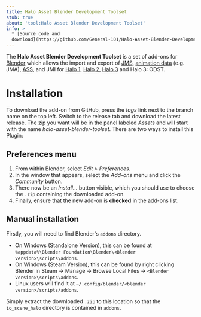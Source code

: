 ```yaml
---
title: Halo Asset Blender Development Toolset
stub: true
about: 'tool:Halo Asset Blender Development Toolset'
info: >
  * [Source code and
  download](https://github.com/General-101/Halo-Asset-Blender-Development-Toolset)
---
```

The **Halo Asset Blender Development Toolset** is a set of add-ons for [Blender](~) which allows the import and export of [JMS](~), [animation data](~animation-data) (e.g. JMA), [ASS](~), and JMI for [Halo 1](~h1), [Halo 2](~h2), [Halo 3](~h3) and Halo 3: ODST.

# Installation
To download the add-on from GitHub, press the _tags_ link next to the branch name on the top left. Switch to the release tab and download the latest release. The zip you want will be in the panel labeled _Assets_ and will start with the name _halo-asset-blender-toolset_. There are two ways to install this Plugin:

## Preferences menu
1. From within Blender, select _Edit > Preferences_.
2. In the window that appears, select the _Add-ons_ menu and click the _Community_ button.
3. There now be an _Install..._ button visible, which you should use to choose the `.zip` containing the downloaded add-on.
4. Finally, ensure that the new add-on is **checked** in the add-ons list.

## Manual installation
Firstly, you will need to find Blender's `addons` directory.

* On Windows (Standalone Version), this can be found at `%appdata%\Blender Foundation\Blender\<Blender Version>\scripts\addons`.  
* On Windows (Steam Version), this can be found by right clicking Blender in Steam -> Manage -> Browse Local Files -> `<Blender Version>\scripts\addons`.  
* Linux users will find it at `~/.config/blender/<blender version>/scripts/addons`.

Simply extract the downloaded `.zip` to this location so that the `io_scene_halo` directory is contained in `addons`.
